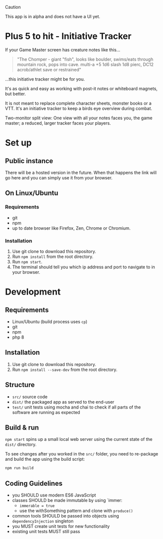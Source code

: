 > [!CAUTION]
> This app is in alpha and does not have a UI yet.

# Plus 5 to hit - Initiative Tracker

If your Game Master screen has creature notes like this...

> "The Chomper - giant "fish", looks like boulder, swims/eats through mountain rock, pops into cave. multi-a +5 1d6 slash 1d8 pierc, DC12 acrob/athlet save or restrained"

...this initiative tracker might be for you.

It's as quick and easy as working with post-it notes or whiteboard magnets, but better.

It is not meant to replace complete character sheets, monster books or a VTT. It's an initiative tracker to keep a birds eye overview during combat.

Two-monitor split view: One view with all your notes faces you, the game master; a reduced, larger tracker faces your players.

# Set up

## Public instance

There will be a hosted version in the future. When that happens the link will go here and you can simply use it from your browser.

## On Linux/Ubuntu

### Requirements

* git
* npm
* up to date browser like Firefox, Zen, Chrome or Chromium.

### Installation

1. Use git clone to download this repository.
1. Run `npm install` from the root directory.
1. Run `npm start`.
1. The terminal should tell you which ip address and port to navigate to in your browser.

# Development

## Requirements

* Linux/Ubuntu (build process uses `cp`)
* git
* npm
* php 8

## Installation

1. Use git clone to download this repository.
1. Run `npm install --save-dev` from the root directory.

## Structure

* `src/` source code
* `dist/` the packaged app as served to the end-user
* `test/` unit tests using mocha and chai to check if all parts of the software are running as expected

## Build & run

`npm start` spins up a small local web server using the current state of the `dist/` directory.

To see changes after you worked in the `src/` folder, you need to re-package and build the app using the build script:

```bash
npm run build
```

## Coding Guidelines

* you SHOULD use modern ES6 JavaScript
* classes SHOULD be made immutable by using `immer:
  * `immerable = true`
  * use the withSomething pattern and clone with `produce()`
* common tools SHOULD be passed into objects using `dependencyInjection` singleton
* you MUST create unit tests for new functionality
* existing unit tests MUST still pass